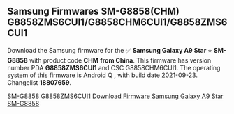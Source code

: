 <h2>Samsung Firmwares SM-G8858(CHM) G8858ZMS6CUI1/G8858CHM6CUI1/G8858ZMS6CUI1</h2>
Download the Samsung firmware for the ✅ <strong>Samsung Galaxy A9 Star </strong> ⭐ <strong>SM-G8858</strong> with product code <strong>CHM</strong> <strong> from China</strong>. This firmware has version number PDA <strong>G8858ZMS6CUI1</strong> and CSC G8858CHM6CUI1. The operating system of this firmware is Android Q , with build date 2021-09-23. Changelist <strong>18807659</strong>.


[SM-G8858](https://samfirm.shop/samsung/model/SM-G8858)
[G8858ZMS6CUI1](https://samfirm.shop/samsung/pda/G8858ZMS6CUI1)
[Download Firmware Samsung Galaxy A9 Star SM-G8858](https://samfirm.shop/samsung/firmware/458999)
